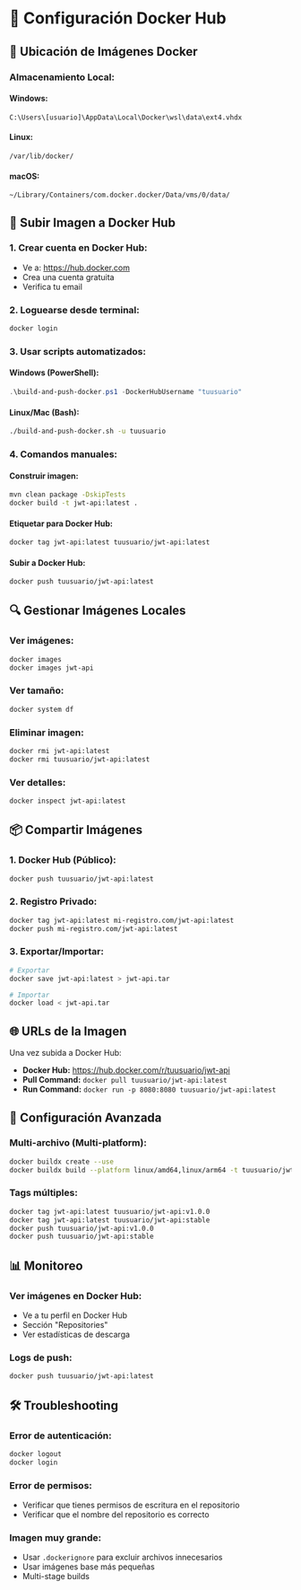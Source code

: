 # 🐳 Configuración Docker Hub

## 📍 Ubicación de Imágenes Docker

### **Almacenamiento Local:**

#### **Windows:**
```
C:\Users\[usuario]\AppData\Local\Docker\wsl\data\ext4.vhdx
```

#### **Linux:**
```
/var/lib/docker/
```

#### **macOS:**
```
~/Library/Containers/com.docker.docker/Data/vms/0/data/
```

## 🚀 Subir Imagen a Docker Hub

### **1. Crear cuenta en Docker Hub:**
- Ve a: https://hub.docker.com
- Crea una cuenta gratuita
- Verifica tu email

### **2. Loguearse desde terminal:**
```bash
docker login
```

### **3. Usar scripts automatizados:**

#### **Windows (PowerShell):**
```powershell
.\build-and-push-docker.ps1 -DockerHubUsername "tuusuario"
```

#### **Linux/Mac (Bash):**
```bash
./build-and-push-docker.sh -u tuusuario
```

### **4. Comandos manuales:**

#### **Construir imagen:**
```bash
mvn clean package -DskipTests
docker build -t jwt-api:latest .
```

#### **Etiquetar para Docker Hub:**
```bash
docker tag jwt-api:latest tuusuario/jwt-api:latest
```

#### **Subir a Docker Hub:**
```bash
docker push tuusuario/jwt-api:latest
```

## 🔍 Gestionar Imágenes Locales

### **Ver imágenes:**
```bash
docker images
docker images jwt-api
```

### **Ver tamaño:**
```bash
docker system df
```

### **Eliminar imagen:**
```bash
docker rmi jwt-api:latest
docker rmi tuusuario/jwt-api:latest
```

### **Ver detalles:**
```bash
docker inspect jwt-api:latest
```

## 📦 Compartir Imágenes

### **1. Docker Hub (Público):**
```bash
docker push tuusuario/jwt-api:latest
```

### **2. Registro Privado:**
```bash
docker tag jwt-api:latest mi-registro.com/jwt-api:latest
docker push mi-registro.com/jwt-api:latest
```

### **3. Exportar/Importar:**
```bash
# Exportar
docker save jwt-api:latest > jwt-api.tar

# Importar
docker load < jwt-api.tar
```

## 🌐 URLs de la Imagen

Una vez subida a Docker Hub:

- **Docker Hub:** https://hub.docker.com/r/tuusuario/jwt-api
- **Pull Command:** `docker pull tuusuario/jwt-api:latest`
- **Run Command:** `docker run -p 8080:8080 tuusuario/jwt-api:latest`

## 🔧 Configuración Avanzada

### **Multi-archivo (Multi-platform):**
```bash
docker buildx create --use
docker buildx build --platform linux/amd64,linux/arm64 -t tuusuario/jwt-api:latest --push .
```

### **Tags múltiples:**
```bash
docker tag jwt-api:latest tuusuario/jwt-api:v1.0.0
docker tag jwt-api:latest tuusuario/jwt-api:stable
docker push tuusuario/jwt-api:v1.0.0
docker push tuusuario/jwt-api:stable
```

## 📊 Monitoreo

### **Ver imágenes en Docker Hub:**
- Ve a tu perfil en Docker Hub
- Sección "Repositories"
- Ver estadísticas de descarga

### **Logs de push:**
```bash
docker push tuusuario/jwt-api:latest
```

## 🛠️ Troubleshooting

### **Error de autenticación:**
```bash
docker logout
docker login
```

### **Error de permisos:**
- Verificar que tienes permisos de escritura en el repositorio
- Verificar que el nombre del repositorio es correcto

### **Imagen muy grande:**
- Usar `.dockerignore` para excluir archivos innecesarios
- Usar imágenes base más pequeñas
- Multi-stage builds

